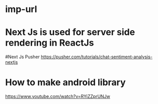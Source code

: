 # imp-url
# Next Js is used for server side rendering in ReactJs
#Next Js Pusher
https://pusher.com/tutorials/chat-sentiment-analysis-nextjs

# How to make android library
https://www.youtube.com/watch?v=RYiZZprUNJw

